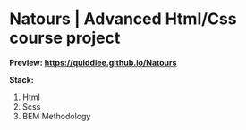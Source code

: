 # Natours | Advanced Html/Css course project

**Preview: https://quiddlee.github.io/Natours**

**Stack:**
1. Html
2. Scss
3. BEM Methodology 
